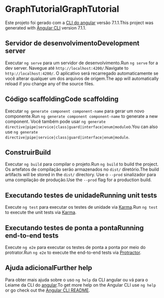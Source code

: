 # <a name="graphtutorial"></a><span data-ttu-id="13feb-101">GraphTutorial</span><span class="sxs-lookup"><span data-stu-id="13feb-101">GraphTutorial</span></span>

<span data-ttu-id="13feb-102">Este projeto foi gerado com a [CLI do angular](https://github.com/angular/angular-cli) versão 7.1.1.</span><span class="sxs-lookup"><span data-stu-id="13feb-102">This project was generated with [Angular CLI](https://github.com/angular/angular-cli) version 7.1.1.</span></span>

## <a name="development-server"></a><span data-ttu-id="13feb-103">Servidor de desenvolvimento</span><span class="sxs-lookup"><span data-stu-id="13feb-103">Development server</span></span>

<span data-ttu-id="13feb-104">Executar `ng serve` para um servidor de desenvolvimento.</span><span class="sxs-lookup"><span data-stu-id="13feb-104">Run `ng serve` for a dev server.</span></span> <span data-ttu-id="13feb-105">Navegue até `http://localhost:4200/`.</span><span class="sxs-lookup"><span data-stu-id="13feb-105">Navigate to `http://localhost:4200/`.</span></span> <span data-ttu-id="13feb-106">O aplicativo será recarregado automaticamente se você alterar qualquer um dos arquivos de origem.</span><span class="sxs-lookup"><span data-stu-id="13feb-106">The app will automatically reload if you change any of the source files.</span></span>

## <a name="code-scaffolding"></a><span data-ttu-id="13feb-107">Código scaffolding</span><span class="sxs-lookup"><span data-stu-id="13feb-107">Code scaffolding</span></span>

<span data-ttu-id="13feb-108">Executar `ng generate component component-name` para gerar um novo componente.</span><span class="sxs-lookup"><span data-stu-id="13feb-108">Run `ng generate component component-name` to generate a new component.</span></span> <span data-ttu-id="13feb-109">Você também pode usar `ng generate directive|pipe|service|class|guard|interface|enum|module`o.</span><span class="sxs-lookup"><span data-stu-id="13feb-109">You can also use `ng generate directive|pipe|service|class|guard|interface|enum|module`.</span></span>

## <a name="build"></a><span data-ttu-id="13feb-110">Construir</span><span class="sxs-lookup"><span data-stu-id="13feb-110">Build</span></span>

<span data-ttu-id="13feb-111">Executar `ng build` para compilar o projeto.</span><span class="sxs-lookup"><span data-stu-id="13feb-111">Run `ng build` to build the project.</span></span> <span data-ttu-id="13feb-112">Os artefatos de compilação serão armazenados no `dist/` diretório.</span><span class="sxs-lookup"><span data-stu-id="13feb-112">The build artifacts will be stored in the `dist/` directory.</span></span> <span data-ttu-id="13feb-113">Use o `--prod` sinalizador para uma compilação de produção.</span><span class="sxs-lookup"><span data-stu-id="13feb-113">Use the `--prod` flag for a production build.</span></span>

## <a name="running-unit-tests"></a><span data-ttu-id="13feb-114">Executando testes de unidade</span><span class="sxs-lookup"><span data-stu-id="13feb-114">Running unit tests</span></span>

<span data-ttu-id="13feb-115">Execute `ng test` para executar os testes de unidade via [Karma](https://karma-runner.github.io).</span><span class="sxs-lookup"><span data-stu-id="13feb-115">Run `ng test` to execute the unit tests via [Karma](https://karma-runner.github.io).</span></span>

## <a name="running-end-to-end-tests"></a><span data-ttu-id="13feb-116">Executando testes de ponta a ponta</span><span class="sxs-lookup"><span data-stu-id="13feb-116">Running end-to-end tests</span></span>

<span data-ttu-id="13feb-117">Execute `ng e2e` para executar os testes de ponta a ponta por meio [](http://www.protractortest.org/)do protrator.</span><span class="sxs-lookup"><span data-stu-id="13feb-117">Run `ng e2e` to execute the end-to-end tests via [Protractor](http://www.protractortest.org/).</span></span>

## <a name="further-help"></a><span data-ttu-id="13feb-118">Ajuda adicional</span><span class="sxs-lookup"><span data-stu-id="13feb-118">Further help</span></span>

<span data-ttu-id="13feb-119">Para obter mais ajuda sobre o uso `ng help` da CLI angular ou vá para o Leiame da CLI do [angular](https://github.com/angular/angular-cli/blob/master/README.md).</span><span class="sxs-lookup"><span data-stu-id="13feb-119">To get more help on the Angular CLI use `ng help` or go check out the [Angular CLI README](https://github.com/angular/angular-cli/blob/master/README.md).</span></span>
